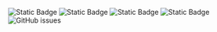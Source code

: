 ![Static Badge](https://img.shields.io/badge/blacklists-60-000000) ![Static Badge](https://img.shields.io/badge/blacklisted-2906905-cc0000) ![Static Badge](https://img.shields.io/badge/whitelisted-2242-00CC00) ![Static Badge](https://img.shields.io/badge/streaming_blacklist-28107-000000) ![GitHub issues](https://img.shields.io/github/issues/fabriziosalmi/blacklists)
